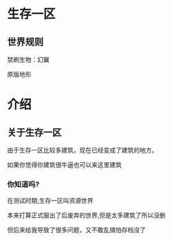 # 生存一区

## 世界规则

禁刷生物：幻翼

原版地形

# 介绍

## 关于生存一区

由于生存一区比较多建筑，现在已经变成了建筑的地方。

如果你觉得你建筑很牛逼也可以来这里建筑

### 你知道吗?

在测试时期,生存一区叫资源世界

本来打算正式服出了后废弃的世界,但是太多建筑了所以没删

但后来给我导致了很多问题，又不敢乱搞怕存档没了